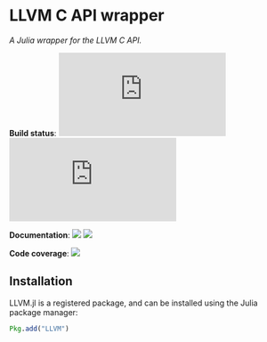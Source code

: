 LLVM C API wrapper
==================

*A Julia wrapper for the LLVM C API.*

**Build status**: [![][buildbot-julia06-img]][buildbot-julia06-url] [![][buildbot-juliadev-img]][buildbot-juliadev-url]

**Documentation**: [![][docs-stable-img]][docs-stable-url] [![][docs-latest-img]][docs-latest-url]

**Code coverage**: [![][coverage-img]][coverage-url]

[buildbot-julia06-img]: http://ci.maleadt.net/shields/build.php?builder=LLVM-julia06-x86-64bit&name=julia%200.6
[buildbot-julia06-url]: http://ci.maleadt.net/shields/url.php?builder=LLVM-julia06-x86-64bit
[buildbot-juliadev-img]: http://ci.maleadt.net/shields/build.php?builder=LLVM-juliadev-x86-64bit&name=julia%20dev
[buildbot-juliadev-url]: http://ci.maleadt.net/shields/url.php?builder=LLVM-juliadev-x86-64bit

[docs-stable-img]: https://img.shields.io/badge/docs-stable-blue.svg
[docs-stable-url]: http://maleadt.github.io/LLVM.jl/stable
[docs-latest-img]: https://img.shields.io/badge/docs-latest-blue.svg
[docs-latest-url]: http://maleadt.github.io/LLVM.jl/latest

[coverage-img]: https://codecov.io/gh/maleadt/LLVM.jl/coverage.svg
[coverage-url]: https://codecov.io/gh/maleadt/LLVM.jl



Installation
------------

LLVM.jl is a registered package, and can be installed using the Julia package manager:

```julia
Pkg.add("LLVM")
```
